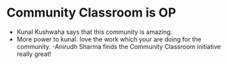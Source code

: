 # Community Classroom is OP

- Kunal Kushwaha says that this community is amazing.
- More power to kunal. love the work which your are doing for the community.
-Anirudh Sharma finds the Community Classroom initiative really great!
